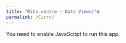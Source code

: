 ```yaml
---
title: "Ribo centre - Data Viewer"s
permalink: /Cirro/
---
```

<!doctype html>
<html lang="en"><head><meta charset="utf-8"/><link rel="shortcut icon" href="{{ site.url }}{{ site.baseurl }}/build/favicon.ico"/><meta name="viewport" content="width=device-width,initial-scale=1,shrink-to-fit=no"/>
<meta name="theme-color" content="#000000"/>
<link rel="preconnect" href="https://fonts.googleapis.com"/>
<link rel="preconnect" href="https://fonts.gstatic.com" crossorigin/>
<link rel="stylesheet" href="https://fonts.googleapis.com/css?family=Roboto:300,400,500,700&display=swap"/>
<link rel="manifest" href="{{ site.url }}{{ site.baseurl }}/build/manifest.json"/>
<title>Cirro</title>
<script defer="defer" src="{{ site.url }}{{ site.baseurl }}/build//static/js/main.aad22d49.js">
</script>
</head>
<style>body{margin:0}.cirro-active{fill:rgb(220,0,78)!important;color:#dc004e!important}.cirro-chart-legend{padding:10px;vertical-align:top;overflow:auto;font-size:14px;font-family:"Roboto Condensed",Helvetica,Arial,sans-serif}.cirro-condensed{font-size:14px;font-family:"Roboto Condensed",Helvetica,Arial,sans-serif}
</style>
<body>
<noscript>You need to enable JavaScript to run this app.
</noscript>
<div id="root">
</div>
</body>
</html>